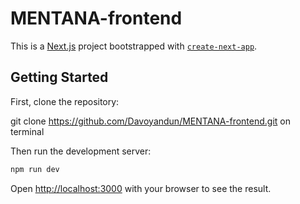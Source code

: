 # MENTANA-frontend

This is a [Next.js](https://nextjs.org/) project bootstrapped with [`create-next-app`](https://github.com/vercel/next.js/tree/canary/packages/create-next-app).

## Getting Started

First, clone the repository: 

git clone https://github.com/Davoyandun/MENTANA-frontend.git on terminal

Then run the development server:

```bash
npm run dev
```

Open [http://localhost:3000](http://localhost:3000) with your browser to see the result.